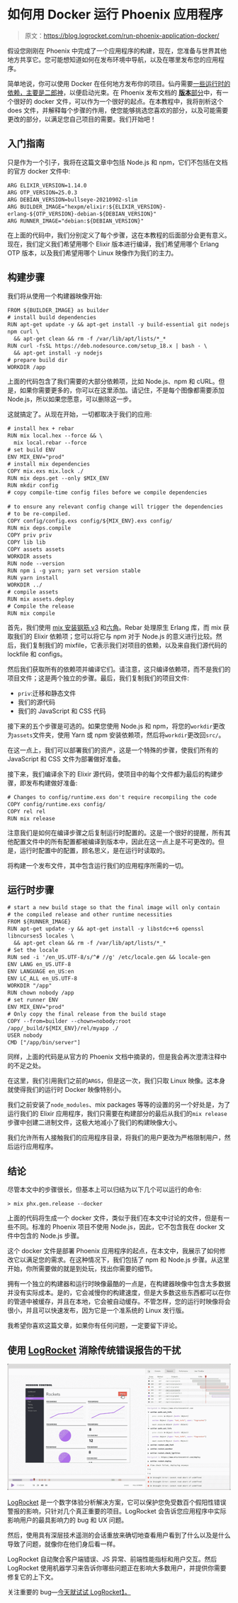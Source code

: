 # 如何用 Docker 运行 Phoenix 应用程序

> 原文：<https://blog.logrocket.com/run-phoenix-application-docker/>

假设您刚刚在 Phoenix 中完成了一个应用程序的构建，现在，您准备与世界其他地方共享它。您可能想知道如何在发布环境中导航，以及在哪里发布您的应用程序。

简单地说，你可以使用 Docker 在任何地方发布你的项目。仙丹需要[一些运行时的依赖，主要是二郎神](https://blog.logrocket.com/build-rest-api-elixir-phoenix/#what-is-elixir-and-phoenix-web-framework)，以便启动光束。在 Phoenix 发布文档的 [**版本**部分](https://hexdocs.pm/phoenix/releases.html#containers)中，有一个很好的 docker 文件，可以作为一个很好的起点。在本教程中，我将剖析这个 does 文件，并解释每个步骤的作用，使您能够挑选您喜欢的部分，以及可能需要更改的部分，以满足您自己项目的需要。我们开始吧！

## 入门指南

只是作为一个引子，我将在这篇文章中包括 Node.js 和 npm，它们不包括在文档的官方 docker 文件中:

```
ARG ELIXIR_VERSION=1.14.0
ARG OTP_VERSION=25.0.3
ARG DEBIAN_VERSION=bullseye-20210902-slim
ARG BUILDER_IMAGE="hexpm/elixir:${ELIXIR_VERSION}-erlang-${OTP_VERSION}-debian-${DEBIAN_VERSION}"
ARG RUNNER_IMAGE="debian:${DEBIAN_VERSION}"

```

在上面的代码中，我们分别定义了每个步骤，这在本教程的后面部分会更有意义。现在，我们定义我们希望用哪个 Elixir 版本进行编译，我们希望用哪个 Erlang OTP 版本，以及我们希望用哪个 Linux 映像作为我们的主力。

## 构建步骤

我们将从使用一个构建器映像开始:

```
FROM ${BUILDER_IMAGE} as builder
# install build dependencies
RUN apt-get update -y && apt-get install -y build-essential git nodejs npm curl \
  && apt-get clean && rm -f /var/lib/apt/lists/*_*
RUN curl -fsSL https://deb.nodesource.com/setup_18.x | bash - \
  && apt-get install -y nodejs
# prepare build dir
WORKDIR /app

```

上面的代码包含了我们需要的大部分依赖项，比如 Node.js、npm 和 cURL。但是，如果你需要更多的，你可以在这里添加。请记住，不是每个图像都需要添加 Node.js，所以如果您愿意，可以删除这一步。

这就搞定了。从现在开始，一切都取决于我们的应用:

```
# install hex + rebar
RUN mix local.hex --force && \
  mix local.rebar --force
# set build ENV
ENV MIX_ENV="prod"
# install mix dependencies
COPY mix.exs mix.lock ./
RUN mix deps.get --only $MIX_ENV
RUN mkdir config
# copy compile-time config files before we compile dependencies

# to ensure any relevant config change will trigger the dependencies
# to be re-compiled.
COPY config/config.exs config/${MIX_ENV}.exs config/
RUN mix deps.compile
COPY priv priv
COPY lib lib
COPY assets assets
WORKDIR assets
RUN node --version
RUN npm i -g yarn; yarn set version stable
RUN yarn install
WORKDIR ../
# compile assets
RUN mix assets.deploy
# Compile the release
RUN mix compile

```

首先，我们使用 [mix 安装钢筋 v3](https://hexdocs.pm/phoenix/Mix.Tasks.Phx.New.html) 和[六角](https://hex.pm)。Rebar 处理原生 Erlang 库，而 mix 获取我们的 Elixir 依赖项；您可以将它与 npm 对于 Node.js 的意义进行比较。然后，我们复制我们的 mixfile，它表示我们对项目的依赖，以及来自我们源代码的 lockfile 和 configs。

然后我们获取所有的依赖项并编译它们。请注意，这只编译依赖项，而不是我们的项目文件；这是两个独立的步骤。最后，我们复制我们的项目文件:

*   `priv`:迁移和静态文件
*   我们的源代码
*   我们的 JavaScript 和 CSS 代码

接下来的五个步骤是可选的。如果您使用 Node.js 和 npm，将您的`workdir`更改为`assets`文件夹，使用 Yarn 或 npm 安装依赖项，然后将`workdir`更改回`src/`。

在这一点上，我们可以部署我们的资产，这是一个特殊的步骤，使我们所有的 JavaScript 和 CSS 文件为部署做好准备。

接下来，我们编译余下的 Elixir 源代码，使项目中的每个文件都为最后的构建步骤，即发布构建做好准备:

```
# Changes to config/runtime.exs don't require recompiling the code
COPY config/runtime.exs config/
COPY rel rel
RUN mix release

```

注意我们是如何在编译步骤之后复制运行时配置的。这是一个很好的提醒，所有其他配置文件中的所有配置都被编译到版本中，因此在这一点上是不可更改的。但是，运行时配置中的配置，顾名思义，是在运行时读取的。

将构建一个发布文件，其中包含运行我们的应用程序所需的一切。

## 运行时步骤

```
# start a new build stage so that the final image will only contain
# the compiled release and other runtime necessities
FROM ${RUNNER_IMAGE}
RUN apt-get update -y && apt-get install -y libstdc++6 openssl libncurses5 locales \
  && apt-get clean && rm -f /var/lib/apt/lists/*_*
# Set the locale
RUN sed -i '/en_US.UTF-8/s/^# //g' /etc/locale.gen && locale-gen
ENV LANG en_US.UTF-8
ENV LANGUAGE en_US:en
ENV LC_ALL en_US.UTF-8
WORKDIR "/app"
RUN chown nobody /app
# set runner ENV
ENV MIX_ENV="prod"
# Only copy the final release from the build stage
COPY --from=builder --chown=nobody:root /app/_build/${MIX_ENV}/rel/myapp ./
USER nobody
CMD ["/app/bin/server"]

```

同样，上面的代码是从官方的 Phoenix 文档中摘录的，但是我会再次澄清注释中的不足之处。

在这里，我们引用我们之前的`ARGS`，但是这一次，我们只取 Linux 映像。这本身就使得我们的运行时 Docker 映像特别小。

我们之前安装了`node_modules`、mix packages 等等的设置的另一个好处是，为了运行我们的 Elixir 应用程序，我们只需要在构建部分的最后从我们的`mix release`步骤中创建二进制文件，这极大地减小了我们的构建映像大小。

我们允许所有人接触我们的应用程序目录，将我们的用户更改为严格限制用户，然后运行应用程序。

## 结论

尽管本文中的步骤很长，但基本上可以归结为以下几个可以运行的命令:

```
> mix phx.gen.release --docker

```

上面的代码将生成一个 docker 文件，类似于我们在本文中讨论的文件，但是有一些不同。标准的 Phoenix 项目不使用 Node.js，因此，它不包含我在 docker 文件中包含的 Node.js 步骤。

这个 docker 文件是部署 Phoenix 应用程序的起点，在本文中，我展示了如何修改它以满足您的需求。在这种情况下，我们包括了 npm 和 Node.js 步骤。从这里开始，你所需要做的就是到处玩，找出你需要的细节。

拥有一个独立的构建器和运行时映像最酷的一点是，在构建器映像中包含太多数据并没有实际成本。是的，它会减慢你的构建速度，但是大多数这些东西都可以在你的管道中被缓存，并且在本地，它会被自动缓存。不管怎样，您的运行时映像将会很小，并且可以快速发布，因为它是一个准系统的 Linux 发行版。

我希望你喜欢这篇文章，如果你有任何问题，一定要留下评论。

## 使用 [LogRocket](https://lp.logrocket.com/blg/signup) 消除传统错误报告的干扰

[![LogRocket Dashboard Free Trial Banner](img/d6f5a5dd739296c1dd7aab3d5e77eeb9.png)](https://lp.logrocket.com/blg/signup)

[LogRocket](https://lp.logrocket.com/blg/signup) 是一个数字体验分析解决方案，它可以保护您免受数百个假阳性错误警报的影响，只针对几个真正重要的项目。LogRocket 会告诉您应用程序中实际影响用户的最具影响力的 bug 和 UX 问题。

然后，使用具有深层技术遥测的会话重放来确切地查看用户看到了什么以及是什么导致了问题，就像你在他们身后看一样。

LogRocket 自动聚合客户端错误、JS 异常、前端性能指标和用户交互。然后 LogRocket 使用机器学习来告诉你哪些问题正在影响大多数用户，并提供你需要修复它的上下文。

关注重要的 bug—[今天就试试 LogRocket】。](https://lp.logrocket.com/blg/signup-issue-free)